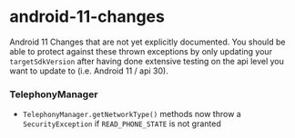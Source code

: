 # android-11-changes
Android 11 Changes that are not yet explicitly documented. You should be able to protect against these thrown exceptions by only updating your `targetSdkVersion` after having done extensive testing on the api level you want to update to (i.e. Android 11 / api 30). 

### TelephonyManager
- `TelephonyManager.getNetworkType()` methods now throw a `SecurityException` if `READ_PHONE_STATE` is not granted  
